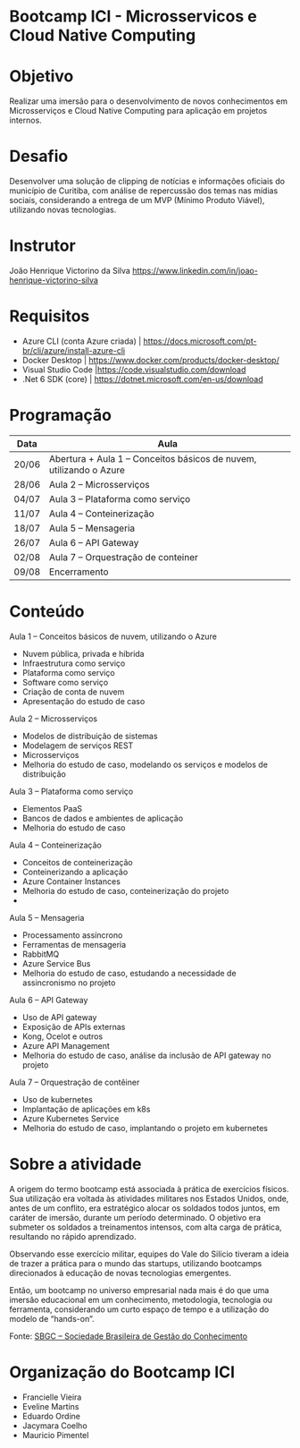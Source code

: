 # Bootcamp ICI - Microsservicos e Cloud Native Computing
# Objetivo
Realizar uma imersão para o desenvolvimento de novos conhecimentos em Microsserviços e Cloud Native Computing para aplicação em projetos internos.
# Desafio
Desenvolver uma solução de clipping de notícias e informações oficiais do município de Curitiba, com análise de repercussão dos temas nas mídias sociais, considerando a entrega de um MVP (Mínimo Produto Viável), utilizando novas tecnologias.
# Instrutor
João Henrique Victorino da Silva
https://www.linkedin.com/in/joao-henrique-victorino-silva
# Requisitos
 - Azure CLI (conta Azure criada) | https://docs.microsoft.com/pt-br/cli/azure/install-azure-cli
 - Docker Desktop | https://www.docker.com/products/docker-desktop/
 - Visual Studio Code |https://code.visualstudio.com/download
 - .Net 6 SDK (core) | https://dotnet.microsoft.com/en-us/download
# Programação
|Data  | Aula |
|--|--|
|20/06 |Abertura + Aula 1 – Conceitos básicos de nuvem, utilizando o Azure|
|28/06|Aula 2 – Microsserviços 
|04/07|Aula 3 – Plataforma como serviço
|11/07|Aula 4 – Conteinerização
|18/07|Aula 5 – Mensageria
|26/07|Aula 6 – API Gateway
|02/08|Aula 7 – Orquestração de conteiner
|09/08|Encerramento
# Conteúdo
Aula 1 – Conceitos básicos de nuvem, utilizando o Azure 
 - Nuvem pública, privada e híbrida 
-  Infraestrutura como serviço 
-  Plataforma como serviço 
-  Software como serviço 
-  Criação de conta de nuvem 
-  Apresentação do estudo de caso 

Aula 2 – Microsserviços 
-   Modelos de distribuição de sistemas 
- Modelagem de serviços REST 
- Microsserviços 
- Melhoria do estudo de caso, modelando os serviços e modelos de distribuição 

Aula 3 – Plataforma como serviço 
-  Elementos PaaS 
- Bancos de dados e ambientes de aplicação 
- Melhoria do estudo de caso 

Aula 4 – Conteinerização 
-  Conceitos de conteinerização 
- Conteinerizando a aplicação 
- Azure Container Instances 
- Melhoria do estudo de caso, conteinerização do projeto 
- 
Aula 5 – Mensageria 
- Processamento assíncrono 
- Ferramentas de mensageria 
- RabbitMQ 
- Azure Service Bus 
- Melhoria do estudo de caso, estudando a necessidade de assincronismo no projeto 

Aula 6 – API Gateway 
- Uso de API gateway 
- Exposição de APIs externas 
- Kong, Ocelot e outros 
- Azure API Management 
- Melhoria do estudo de caso, análise da inclusão de API gateway no projeto 

Aula 7 – Orquestração de contêiner 
- Uso de kubernetes 
- Implantação de aplicações em k8s 
- Azure Kubernetes Service 
- Melhoria do estudo de caso, implantando o projeto em kubernetes
# Sobre a atividade
A origem do termo bootcamp está associada à prática de exercícios físicos. Sua utilização era voltada às atividades militares nos Estados Unidos, onde, antes de um conflito, era estratégico alocar os soldados todos juntos, em caráter de imersão, durante um período determinado. O objetivo era submeter os soldados a treinamentos intensos, com alta carga de prática, resultando no rápido aprendizado. 

Observando esse exercício militar, equipes do Vale do Silício tiveram a ideia de trazer a prática para o mundo das startups, utilizando bootcamps direcionados à educação de novas tecnologias emergentes. 

Então, um bootcamp no universo empresarial nada mais é do que uma imersão educacional em um conhecimento, metodologia, tecnologia ou ferramenta, considerando um curto espaço de tempo e a utilização do modelo de “hands-on”. 

Fonte: [SBGC – Sociedade Brasileira de Gestão do Conhecimento](http://www.sbgc.org.br/bootcamp.html)
# Organização do Bootcamp ICI 
- Francielle Vieira 
- Eveline Martins 
- Eduardo Ordine 
- Jacymara Coelho 
- Mauricio Pimentel
